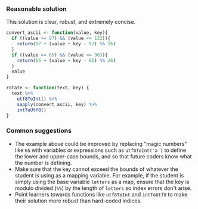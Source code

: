 ### Reasonable solution

This solution is clear, robust, and extremely concise.

```r
convert_ascii <- function(value, key){
  if ((value >= 97) && (value <= 122)){
    return(97 + (value + key - 97) %% 26)
  } 
  if ((value >= 65) && (value <= 90)){
    return(65 + (value + key - 65) %% 26)
  } 
  value
}

rotate <- function(text, key) {
  text %>% 
    utf8ToInt() %>% 
    sapply(convert_ascii, key) %>% 
    intToUtf8()
}
```

### Common suggestions

- The example above could be improved by replacing "magic numbers" like `65` with variables or expressions such as `utf8ToInt('a')` to define the lower and upper-case bounds, and so that future coders know what the number is defining.
- Make sure that the key cannot exceed the bounds of whatever the student is using as a mapping variable. For example, if the student is simply using the base variable `letters` as a map, ensure that the key is modulo divided (`%%`) by the length of `letters` so index errors don't arise.
- Point learners towards functions like `utf8ToInt` and `intToUtf8` to make their solution more robust than hard-coded indices.
